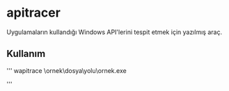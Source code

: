 # apitracer
Uygulamaların kullandığı Windows API'lerini tespit etmek için yazılmış araç. 

## Kullanım
'''
wapitrace \ornek\dosya\yolu\ornek.exe

'''
